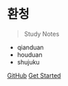 # 환청

> Study Notes

* qianduan
* houduan
* shujuku

[GitHub](https://github.com/Yhj123/yhj-s-study-notes)
[Get Started](#quick-start)
